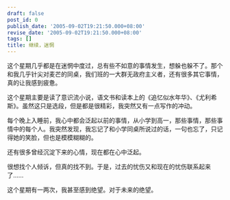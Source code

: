 ```yaml
---
draft: false
post_id: 0
publish_date: '2005-09-02T19:21:50.000+08:00'
revise_date: '2005-09-02T19:21:50.000+08:00'
tags: []
title: 继续，迷惘
---
```


这个星期几乎都是在迷惘中度过，总有些不如意的事情发生，想躲也躲不了。那个和我几乎针尖对麦芒的同桌，我们班的一大群无政府主义者，还有很多其它事情，真的让我感到疲惫。

这个星期主要是读了意识流小说，语文书和读本上的《追忆似水年华》、《尤利希斯》。虽然这只是选段，但是都是很精彩，我突然又有一点写作的冲动。

每个晚上入睡前，我心中都会泛起以前的事情，从小学到高一，那些事情，那些事情中的每个人。我突然发现，我忘记了和小学同桌所说过的话，一句也忘了，只记得她的笑脸，但也是模模糊糊的。

还有很多曾经沉淀下来的心情，现在都在心中泛起。

很想找个人倾诉，但真的找不到。于是，过去的忧伤又和现在的忧伤联系起来了……

这个星期有一两次，我甚至感到绝望。对于未来的绝望。
